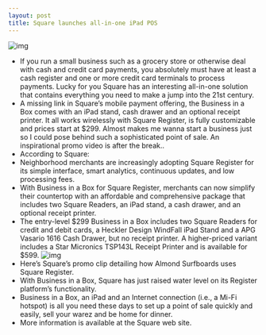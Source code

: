 ```yaml
---
layout: post
title: Square launches all-in-one iPad POS
---
```

![img](http://media.idownloadblog.com/wp-content/uploads/2013/02/Square-Business-in-Box-lifestyle-002.jpg)
* If you run a small business such as a grocery store or otherwise deal with cash and credit card payments, you absolutely must have at least a cash register and one or more credit card terminals to process payments. Lucky for you Square has an interesting all-in-one solution that contains everything you need to make a jump into the 21st century.
* A missing link in Square’s mobile payment offering, the Business in a Box comes with an iPad stand, cash drawer and an optional receipt printer. It all works wirelessly with Square Register, is fully customizable and prices start at $299. Almost makes me wanna start a business just so I could pose behind such a sophisticated point of sale. An inspirational promo video is after the break..
* According to Square:
* Neighborhood merchants are increasingly adopting Square Register for its simple interface, smart analytics, continuous updates, and low processing fees.
* With Business in a Box for Square Register, merchants can now simplify their countertop with an affordable and comprehensive package that includes two Square Readers, an iPad stand, a cash drawer, and an optional receipt printer.
* The entry-level $299 Business in a Box includes two Square Readers for credit and debit cards, a Heckler Design WindFall iPad Stand and a APG Vasario 1616 Cash Drawer, but no receipt printer. A higher-priced variant includes a Star Micronics TSP143L Receipt Printer and is available for $599.
![img](http://media.idownloadblog.com/wp-content/uploads/2013/02/Square-Business-in-Box-lifestyle-003.jpg)
* Here’s Square’s promo clip detailing how Almond Surfboards uses Square Register.
* With Business in a Box, Square has just raised water level on its Register platform’s functionality.
* Business in a Box, an iPad and an Internet connection (i.e., a Mi-Fi hotspot) is all you need these days to set up a point of sale quickly and easily, sell your warez and be home for dinner.
* More information is available at the Square web site.

